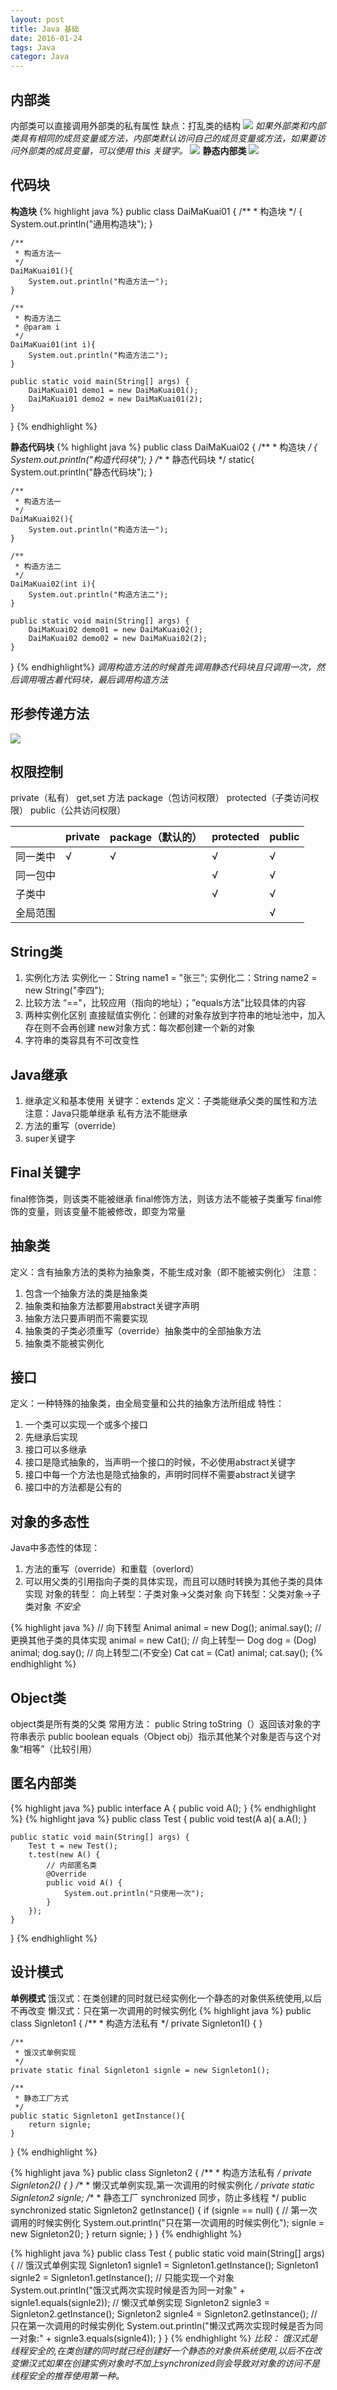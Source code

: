 ```yaml
---
layout: post
title: Java 基础
date: 2016-01-24
tags: Java
categor: Java
---
```

## 内部类
内部类可以直接调用外部类的私有属性
缺点：打乱类的结构
![](http://i2.piimg.com/50551ca56bd350c3.png)
_如果外部类和内部类具有相同的成员变量或方法，内部类默认访问自己的成员变量或方法，如果要访问外部类的成员变量，可以使用 this 关键字。_
![](http://i4.piimg.com/225dc3fef170e266.png)
**静态内部类**
![](http://i4.piimg.com/a24bd959a9e0c4b9.jpg)

## 代码块 ##
**构造块**
 {% highlight java %}
public class DaiMaKuai01 {
	/**
	 * 构造块
	 */
	{
		System.out.println("通用构造块");
	}
	
	/**
	 * 构造方法一
	 */
	DaiMaKuai01(){
		System.out.println("构造方法一");
	}
	
	/**
	 * 构造方法二
	 * @param i
	 */
	DaiMaKuai01(int i){
		System.out.println("构造方法二");
	}
	
	public static void main(String[] args) {
		DaiMaKuai01 demo1 = new DaiMaKuai01();
		DaiMaKuai01 demo2 = new DaiMaKuai01(2);
	}
}
{% endhighlight %}

**静态代码块**
{% highlight java %}
public class DaiMaKuai02 {
	/**
	 * 构造块
	 */
	{
		System.out.println("构造代码块");
	}
	/**
	 * 静态代码块
	 */
	static{
		System.out.println("静态代码块");
	}
	
	/**
	 * 构造方法一
	 */
	DaiMaKuai02(){
		System.out.println("构造方法一");
	}
	
	/**
	 * 构造方法二
	 */
	DaiMaKuai02(int i){
		System.out.println("构造方法二");
	}
	
	public static void main(String[] args) {
		DaiMaKuai02 demo01 = new DaiMaKuai02();
		DaiMaKuai02 demo02 = new DaiMaKuai02(2);
	}
}
{% endhighlight%}
_调用构造方法的时候首先调用静态代码块且只调用一次，然后调用哦古着代码块，最后调用构造方法_
## 形参传递方法 ##
![](http://i3.piimg.com/dbabfe4b506d1ea9.png)

## 权限控制 ##
private（私有） get,set 方法
package（包访问权限）
protected（子类访问权限）
public（公共访问权限）

|          | private | package（默认的） | protected | public |
| -------- | ------- | ----------------- | --------- | ------ |
| 同一类中 | √      | √                | √        | √     |
| 同一包中 |         |                   | √        | √     |
| 子类中   |         |                   | √        | √     |
| 全局范围 |         |                   |           | √     |

## String类 ##
 1. 实例化方法
实例化一：String name1 = "张三";
实例化二：String name2 = new String("李四");
2. 比较方法
“=="，比较应用（指向的地址）；”equals方法"比较具体的内容
3. 两种实例化区别
直接赋值实例化：创建的对象存放到字符串的地址池中，加入存在则不会再创建
new对象方式：每次都创建一个新的对象
4. 字符串的类容具有不可改变性

## Java继承 ##
1. 继承定义和基本使用    关键字：extends
    定义：子类能继承父类的属性和方法
    注意：Java只能单继承
    私有方法不能继承
2. 方法的重写（override）
3. super关键字   

## Final关键字 ##
final修饰类，则该类不能被继承
final修饰方法，则该方法不能被子类重写
final修饰的变量，则该变量不能被修改，即变为常量

## 抽象类 ##
定义：含有抽象方法的类称为抽象类，不能生成对象（即不能被实例化）
注意：

1. 包含一个抽象方法的类是抽象类
2. 抽象类和抽象方法都要用abstract关键字声明
3. 抽象方法只要声明而不需要实现
4. 抽象类的子类必须重写（override）抽象类中的全部抽象方法
5. 抽象类不能被实例化

## 接口 ##
定义：一种特殊的抽象类，由全局变量和公共的抽象方法所组成
特性：

1. 一个类可以实现一个或多个接口
2. 先继承后实现
3. 接口可以多继承
4. 接口是隐式抽象的，当声明一个接口的时候，不必使用abstract关键字
5. 接口中每一个方法也是隐式抽象的，声明时同样不需要abstract关键字
6. 接口中的方法都是公有的

## 对象的多态性 ##
Java中多态性的体现：

1. 方法的重写（override）和重载（overlord）
2. 可以用父类的引用指向子类的具体实现，而且可以随时转换为其他子类的具体实现
对象的转型：
向上转型：子类对象->父类对象
向下转型：父类对象->子类对象    _不安全_

{% highlight java %}
// 向下转型
Animal animal = new Dog();
animal.say();
// 更换其他子类的具体实现
animal = new Cat();
// 向上转型一
Dog dog = (Dog) animal;
dog.say();
// 向上转型二(不安全)
Cat cat = (Cat) animal;
cat.say();
{% endhighlight %}

## Object类 ##
object类是所有类的父类
常用方法：
public String toString（）返回该对象的字符串表示
public boolean equals（Object obj）指示其他某个对象是否与这个对象“相等”（比较引用）

## 匿名内部类 ##
{% highlight java %}
public interface A {
	public void A();
}
{% endhighlight %}
{% highlight java %}
public class Test {
	public void test(A a){
		a.A();
	}
	
	public static void main(String[] args) {
		Test t = new Test();
		t.test(new A() {
			// 内部匿名类
			@Override
			public void A() {
				System.out.println("只使用一次");
			}
		});
	}
}
{% endhighlight %}

## 设计模式 ##
**单例模式**
饿汉式：在类创建的同时就已经实例化一个静态的对象供系统使用,以后不再改变
懒汉式：只在第一次调用的时候实例化
{% highlight java %}
public class Signleton1 {
	/**
	 * 构造方法私有
	 */
	private Signleton1() {
	}
	
	/**
	 * 饿汉式单例实现
	 */
	private static final Signleton1 signle = new Signleton1();
	
	/**
	 * 静态工厂方式
	 */
	public static Signleton1 getInstance(){
		return signle;
	}
}
{% endhighlight %}

{% highlight java %}
public class Signleton2 {
	/**
	 * 构造方法私有
	 */
	private Signleton2() {
	}
	/**
	 * 懒汉式单例实现,第一次调用的时候实例化
	 */
	private static Signleton2 signle;
	/**
	 * 静态工厂 synchronized 同步，防止多线程
	 */
	public synchronized static Signleton2 getInstance() {
		if (signle == null) {
			// 第一次调用的时候实例化
			System.out.println("只在第一次调用的时候实例化");
			signle = new Signleton2();
		}
		return signle;
	}
}
{% endhighlight %}

{% highlight java %}
public class Test {
	public static void main(String[] args) {
		// 饿汉式单例实现
		Signleton1 signle1 = Signleton1.getInstance();
		Signleton1 signle2 = Signleton1.getInstance();
		// 只能实现一个对象
		System.out.println("饿汉式两次实现时候是否为同一对象" + signle1.equals(signle2));
		// 懒汉式单例实现
		Signleton2 signle3 = Signleton2.getInstance();
		Signleton2 signle4 = Signleton2.getInstance();
		// 只在第一次调用的时候实例化
		System.out.println("懒汉式两次实现时候是否为同一对象:" + signle3.equals(signle4));
	}
}
{% endhighlight %}
_比较： 饿汉式是线程安全的,在类创建的同时就已经创建好一个静态的对象供系统使用,以后不在改变懒汉式如果在创建实例对象时不加上synchronized则会导致对对象的访问不是线程安全的推荐使用第一种。_
